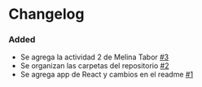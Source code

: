 # Changelog

### Added
- Se agrega la actividad 2 de Melina Tabor [#3](https://github.com/melinatabor/ProyectoDAWeb/pull/3)
- Se organizan las carpetas del repositorio [#2](https://github.com/melinatabor/ProyectoDAWeb/pull/2)
- Se agrega app de React y cambios en el readme [#1](https://github.com/melinatabor/ProyectoDAWeb/pull/1)